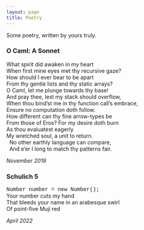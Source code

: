 ```yaml
---
layout: page
title: Poetry
---
```


Some poetry, written by yours truly.

### O Caml: A Sonnet

What spirit did awaken in my heart  
When first mine eyes met thy recursive gaze?  
How should I ever bear to be apart  
From thy gentle lists and thy static arrays?  
O Caml, let me plunge towards thy base!  
And pray thee, lest my stack should overflow,  
When thou bind’st me in thy function call’s embrace,  
Ensure no computation doth follow.  
How different can thy fine arrow-types be  
From those of Eros? For my desire doth burn  
As thou evaluatest eagerly  
My wretched soul, a unit to return.  
&nbsp;&nbsp;No other earthly language can compare,  
&nbsp;&nbsp;And e’er I long to match thy patterns fair.  

_November 2019_

### Schulich 5

<span style="font-family:Courier">Number number = new Number();</span>  
Your number cuts my hand  
That bleeds your name in an arabesque swirl  
Of point-five Muji red  

_April 2022_
